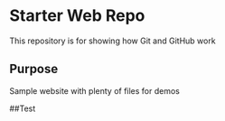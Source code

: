 # Starter Web Repo

This repository is for showing how Git and GitHub work

## Purpose

Sample website with plenty of files for demos

##Test
